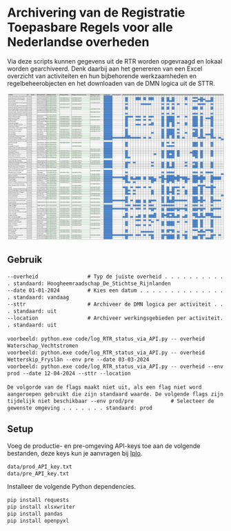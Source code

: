 # Archivering van de Registratie Toepasbare Regels voor alle Nederlandse overheden

Via deze scripts kunnen gegevens uit de RTR worden opgevraagd en lokaal worden gearchiveerd. Denk daarbij aan het genereren van een Excel overzicht van activiteiten en hun bijbehorende werkzaamheden en regelbeheerobjecten en het downloaden van de DMN logica uit de STTR. 

![Voorbeeld voor Hoogheemraadschap de Stichtse Rijnlanden](data/xlsx_example.PNG)
## Gebruik
```
--overheid                # Typ de juiste overheid . . . . . . . . . . . standaard: Hoogheemraadschap_De_Stichtse_Rijnlanden
--date 01-01-2024         # Kies een datum . . . . . . . . . . . . . . . standaard: vandaag
--sttr                    # Archiveer de DMN logica per activiteit . . . standaard: uit
--location                # Archiveer werkingsgebieden per activiteit. . standaard: uit

voorbeeld: python.exe code/log_RTR_status_via_API.py -- overheid Waterschap_Vechtstromen
voorbeeld: python.exe code/log_RTR_status_via_API.py -- overheid Wetterskip_Fryslân --env pre --date 03-03-2024
voorbeeld: python.exe code/log_RTR_status_via_API.py -- overheid --env prod --date 12-04-2024 --sttr --location

De volgorde van de flags maakt niet uit, als een flag niet word aangeroepen gebruikt die zijn standaard waarde. De volgende flags zijn tijdelijk niet beschikbaar --env prod/pre            # Selecteer de gewenste omgeving . . . . . . . standaard: prod

```

## Setup
Voeg de productie- en pre-omgeving API-keys toe aan de volgende bestanden, deze keys kun je aanvragen bij [Iplo](https://aandeslagmetdeomgevingswet.nl/ontwikkelaarsportaal/api-register/api/omgevingsdocument-toepasbaar-opvragen/).
```
data/prod_API_key.txt
data/pre_API_key.txt
```

Installeer de volgende Python dependencies.
```
pip install requests
pip install xlsxwriter
pip install pandas
pip install openpyxl
```
